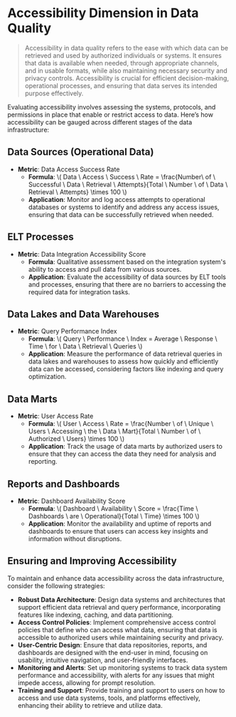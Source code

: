 # Accessibility Dimension in Data Quality
> Accessibility in data quality refers to the ease with which data can be retrieved and used by authorized individuals or systems. It ensures that data is available when needed, through appropriate channels, and in usable formats, while also maintaining necessary security and privacy controls. Accessibility is crucial for efficient decision-making, operational processes, and ensuring that data serves its intended purpose effectively.

Evaluating accessibility involves assessing the systems, protocols, and permissions in place that enable or restrict access to data. Here’s how accessibility can be gauged across different stages of the data infrastructure:

## Data Sources (Operational Data)
* **Metric**: Data Access Success Rate
  * **Formula**: \\( Data \ Access \ Success \ Rate = \frac{Number\ of \ Successful \ Data \ Retrieval \ Attempts}{Total \ Number \ of \ Data \ Retrieval \ Attempts} \times 100 \\)
  * **Application**: Monitor and log access attempts to operational databases or systems to identify and address any access issues, ensuring that data can be successfully retrieved when needed.

## ELT Processes
* **Metric**: Data Integration Accessibility Score
  * **Formula**: Qualitative assessment based on the integration system's ability to access and pull data from various sources.
  * **Application**: Evaluate the accessibility of data sources by ELT tools and processes, ensuring that there are no barriers to accessing the required data for integration tasks.

## Data Lakes and Data Warehouses
* **Metric**: Query Performance Index
  * **Formula**: \\( Query \ Performance \ Index = Average \ Response \ Time \ for \ Data \ Retrieval \ Queries \\)
  * **Application**: Measure the performance of data retrieval queries in data lakes and warehouses to assess how quickly and efficiently data can be accessed, considering factors like indexing and query optimization.

## Data Marts
* **Metric**: User Access Rate
  * **Formula**: \\( User \ Access \ Rate = \frac{Number \ of \ Unique \ Users \ Accessing \ the \ Data \ Mart}{Total \ Number \ of \ Authorized \ Users} \times 100 \\)
  * **Application**: Track the usage of data marts by authorized users to ensure that they can access the data they need for analysis and reporting.

## Reports and Dashboards
* **Metric**: Dashboard Availability Score
  * **Formula**: \\( Dashboard \ Availability \ Score = \frac{Time \ Dashboards \ are \ Operational}{Total \ Time} \times 100 \\)
  * **Application**: Monitor the availability and uptime of reports and dashboards to ensure that users can access key insights and information without disruptions.

## Ensuring and Improving Accessibility
To maintain and enhance data accessibility across the data infrastructure, consider the following strategies:

* **Robust Data Architecture**: Design data systems and architectures that support efficient data retrieval and query performance, incorporating features like indexing, caching, and data partitioning.
* **Access Control Policies**: Implement comprehensive access control policies that define who can access what data, ensuring that data is accessible to authorized users while maintaining security and privacy.
* **User-Centric Design**: Ensure that data repositories, reports, and dashboards are designed with the end-user in mind, focusing on usability, intuitive navigation, and user-friendly interfaces.
* **Monitoring and Alerts**: Set up monitoring systems to track data system performance and accessibility, with alerts for any issues that might impede access, allowing for prompt resolution.
* **Training and Support**: Provide training and support to users on how to access and use data systems, tools, and platforms effectively, enhancing their ability to retrieve and utilize data.
